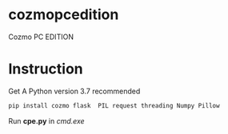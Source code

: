 # cozmopcedition
Cozmo PC EDITION

# Instruction

Get A Python version 3.7 recommended
```bash
pip install cozmo flask  PIL request threading Numpy Pillow
```

Run __cpe.py__ in _cmd.exe_
